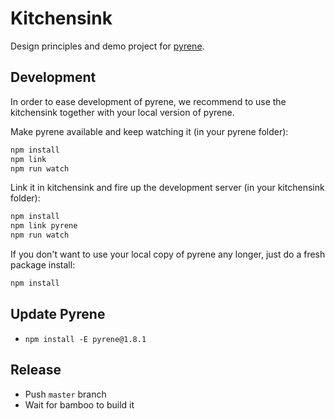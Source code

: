 # Kitchensink

Design principles and demo project for [pyrene](../pyrene).

## Development

In order to ease development of pyrene, we recommend to use the kitchensink together with your local version of pyrene.

Make pyrene available and keep watching it (in your pyrene folder):
```bash
npm install
npm link
npm run watch
```

Link it in kitchensink and fire up the development server (in your kitchensink folder):
```bash
npm install
npm link pyrene
npm run watch
```

If you don't want to use your local copy of pyrene any longer, just do a fresh package install:
```bash
npm install
```

## Update Pyrene

- `npm install -E pyrene@1.8.1`

## Release

- Push `master` branch
- Wait for bamboo to build it
